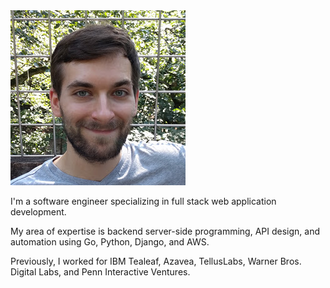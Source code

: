 ---
---

<img src="/images/kdeloach.jpg" class="avatar" alt="Image of Kevin DeLoach" />

I'm a software engineer specializing in full stack web application development.

My area of expertise is backend server-side programming, API design, and
automation using Go, Python, Django, and AWS.

Previously, I worked for IBM Tealeaf, Azavea, TellusLabs, Warner Bros. Digital
Labs, and Penn Interactive Ventures.
